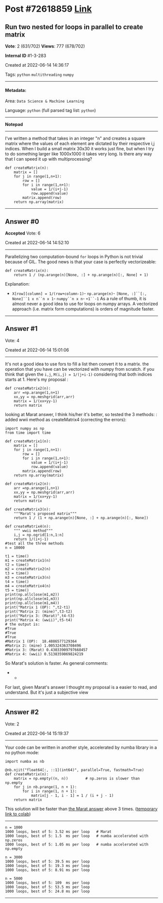 
# Post \#72618859 [Link](https://stackoverflow.com/questions/72618859/)

## Run two nested for loops in parallel to create matrix

**Vote**: 2 (631/702) **Views**: 777 (678/702) 

**Internal ID** \#1-3-283

Created at 2022-06-14 14:36:17

Tags: `python` `multithreading` `numpy`

----------

#### Metadata:

Area: `Data Science & Machine Learning`

Language: `python` (full parsed tag list: `python`)

----------

**Notepad**


----------

I've written a method that takes in an integer "n" and creates a square matrix where the values of each element are dictated by their respective i,j indices.
When I build a small matrix 30x30 it works just fine, but when I try to do something larger like 1000x1000 it takes very long. Is there any way that I can speed it up with multiprocessing?
```
def createMatrix(n):
    matrix = []
    for j in range(1,n+1):
        row = []
        for i in range(1,n+1):
            value = 1/(i+j-1)
            row.append(value)
        matrix.append(row)
    return np.array(matrix)
```



----------
        
## Answer \#0

**Accepted** Vote: 6

Created at 2022-06-14 14:52:10

------------

Parallelizing two computation-bound `for` loops in Python is not trivial because of GIL. The good news is that your case is perfectly vectorizeable:
```
def createMatrix(n):
    return 1 / (np.arange(n)[None, :] + np.arange(n)[:, None] + 1)
```

Explanation:
- `X[row][column] = 1/(row+column-1)`- `np.arange(n)`- `[None, :]``[:, None]``1 x n``n x 1`- `numpy``n x n`- `+1``-1`
As a rule of thumb, it is almost never a good idea to use for loops on numpy arrays. A vectorized approach (i.e. matrix form computations) is orders of magnitude faster.


------------
    
    
## Answer \#1

 Vote: 4

Created at 2022-06-14 15:01:06

------------

It's not a good idea to use fors to fill a list then convert it to a matrix. the operation that you have can be vectorized with numpy from scratch. if you think that given the `i,j`, `M(i,j) = 1/(j+i-1)` considering that both indices starts at 1.
Here's my proposal :
```
def createMatrix2(n):
    arr =np.arange(1,n+1)
    xx,yy = np.meshgrid(arr,arr)
    matrix = 1/(xx+yy-1)
    return matrix
```

looking at Marat answer, I think his/her it's better, so tested the 3 methods:
: added wwii method as createMatrix4 (correcting the errors):
```
import numpy as np
from time import time

def createMatrix1(n):
    matrix = []
    for j in range(1,n+1):
        row = []
        for i in range(1,n+1):
            value = 1/(i+j-1)
            row.append(value)
        matrix.append(row)
    return np.array(matrix)

def createMatrix2(n):
    arr =np.arange(1,n+1)
    xx,yy = np.meshgrid(arr,arr)
    matrix = 1/(xx+yy-1)
    return matrix

def createMatrix3(n):
    """Marat's proposed matrix"""
    return 1 / (1 + np.arange(n)[None, :] + np.arange(n)[:, None])

def createMatrix4(n):
    """ wwii method"""
    i,j = np.ogrid[1:n,1:n]
    return 1/(i+j-1)
#test all the three methods
n = 10000

t1 = time()
m1 = createMatrix1(n)
t2 = time()
m2 = createMatrix2(n)
t3 = time()
m3 = createMatrix3(n)
t4 = time()
m4 = createMatrix4(n)
t5 = time()
print(np.allclose(m1,m2))
print(np.allclose(m1,m3))
print(np.allclose(m1,m4))
print("Matrix 1 (OP): ",t2-t1)
print("Matrix 2: (mine)",t3-t2)
print("Matrix 3: (Marat)",t4-t3)
print("Matrix 4: (wwii)",t5-t4)
# the output is:
#True
#True
#True
#Matrix 1 (OP):  18.4886577129364
#Matrix 2: (mine) 1.005324363708496
#Matrix 3: (Marat) 0.43033909797668457
#Matrix 4: (wwii) 0.5138359069824219
```

So Marat's solution is faster. As general comments:
- - 
For last, given Marat's answer I thought my proposal is a easier to read, and understand. But it's just a subjective view


------------
    
    
## Answer \#2

 Vote: 2

Created at 2022-06-14 15:19:37

------------

Your code can be written in another style, accelerated by numba library in a  no python mode:
```
import numba as nb

@nb.njit("float64[:, ::1](int64)", parallel=True, fastmath=True)
def createMatrix(n):
    matrix = np.empty((n, n))        # np.zeros is slower than np.empty
    for j in nb.prange(1, n + 1):
        for i in range(1, n + 1):
            matrix[j - 1, i - 1] = 1 / (i + j - 1)
    return matrix
```

This solution will be faster than [the Marat answer](https://stackoverflow.com/a/72619104/13394817) above 3 times.
 ([temporary link to colab](https://colab.research.google.com/drive/1zzEm6gMc-3u6aDil2YsFLcD0_ZwqCyTt?usp=sharing))

---


```
n = 1000
1000 loops, best of 5: 3.52 ms per loop   # Marat
1000 loops, best of 5: 1.5  ms per loop   # numba accelerated with np.zeros
1000 loops, best of 5: 1.05 ms per loop   # numba accelerated with np.empty

n = 3000
1000 loops, best of 5: 39.5 ms per loop
1000 loops, best of 5: 19.3 ms per loop
1000 loops, best of 5: 8.91 ms per loop

n = 5000
1000 loops, best of 5: 109  ms per loop
1000 loops, best of 5: 53.5 ms per loop
1000 loops, best of 5: 24.8 ms per loop
```



------------
    
    